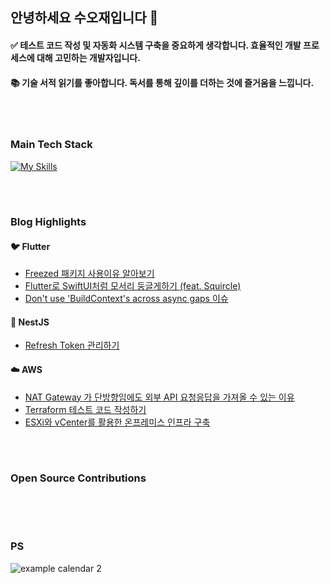 ## 안녕하세요 수오재입니다 👋

#### ✅ 테스트 코드 작성 및 자동화 시스템 구축을 중요하게 생각합니다. 효율적인 개발 프로세스에 대해 고민하는 개발자입니다. <br/>

#### 📚 기술 서적 읽기를 좋아합니다. 독서를 통해 깊이를 더하는 것에 즐거움을 느낍니다. <br/>

<br/>

#

### Main Tech Stack


[![My Skills](https://skillicons.dev/icons?i=flutter,nestjs,aws&theme=light)](https://skillicons.dev)<br/>

<br/>

#

### Blog Highlights

#### 🐦 Flutter
- [Freezed 패키지 사용이유 알아보기](https://ssuojae.tistory.com/272)
- [Flutter로 SwiftUI처럼 모서리 둥글게하기 (feat. Squircle)](https://ssuojae.tistory.com/262)
- [Don't use 'BuildContext's across async gaps 이슈](https://ssuojae.tistory.com/270)

#### 🦁 NestJS
- [Refresh Token 관리하기](https://ssuojae.tistory.com/348)

#### ☁️ AWS
- [NAT Gateway 가 단방향임에도 외부 API 요청응답을 가져올 수 있는 이유](https://ssuojae.tistory.com/351)
- [Terraform 테스트 코드 작성하기](https://ssuojae.tistory.com/349)
- [ESXi와 vCenter를 활용한 온프레미스 인프라 구축](https://ssuojae.tistory.com/341)


<br/>

#

### Open Source Contributions

<br/>


<br/>

#

### PS 

![example calendar 2](https://leetcode-solved-problems.vercel.app/api?username=suojae3&name=suojae&type=calendar&bolder=true&title=true)

